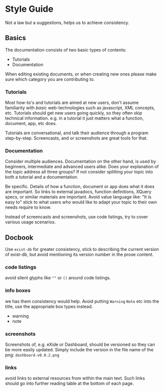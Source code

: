 # Style Guide
Not a law but a suggestions, helps us to achieve consistency.

## Basics
The documentation consists of two basic types of contents:
*   Tutorials
*   Documentation

When editing existing documents, or when creating new ones please make sure which category you are contributing to.

### Tutorials
Most how-to's and tutorials are aimed at new users, don't assume familiarity with *basic* web-technologies such as javascript, XML concepts, etc. Tutorials should get new users going quickly, so they often skip technical information.
e.g. in a tutorial it just matters what a function, document, app, etc does.

Tutorials are conversational, and talk their audience through a program step-by-step. Screencasts, and or screenshots are great tools for that.

### Documentation
Consider multiple audiences. Documentation on the other hand, is used by beginners, intermediate and advanced users alike. Does your explanation of the topic address all three groups? If not consider splitting your topic into both a tutorial and a documentation.

Be specific. Details of how a function, document or app does what it does are important. So links to external javadocs, function definitions, XQuery specs, or similar materials are important. Avoid value language like: "It is easy to" stick to what users who would like to adapt your topic to their own needs require to know.

Instead of screencasts and screenshots, use code listings, try to cover various usage scenarios.


## Docbook

Use ``exist-db`` for greater consistency, stick to describing the current version of exist-db, but avoid mentioning its version number in the prose content.   

### code listings
avoid silent glyphs like ``""`` or ``()`` around code listings.

### info boxes
we has them consistency would help. Avoid putting ``Warning`` ``Note`` etc into the title, use the appropriate box types instead.
*   warning
*   note

### screenshots
Screenshots of, e.g. eXide or Dashboard, should be versioned so they can be more easily updated. Simply include the version in the file name of the png:
``dashboard-v0.0.2.png``

### links
avoid links to external resources from within the main text. Such links should go into further reading table at the bottom of each page.
